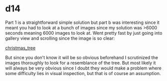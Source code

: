 # d14

Part 1 is a straightforward simple solution but part b was interesting since it meant you had to look at a bunch of images since my solution was >6000 seconds meaning 6000 images to look at. Went pretty fast by just going into gallery view and scrolling since the image is so clear:

[christmas_tree](christmas_tree.png)

But since you don't know it will be so obvious beforehand I scrutinized the images thoroughly to look for a resemblance of the tree. But most likely it will always be very obvious since I doubt they would make a problem where some difficulty lies in visual inspection, but that is of course an assumption.